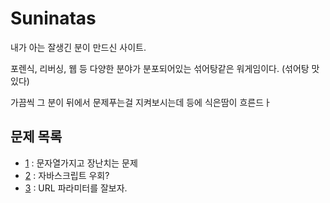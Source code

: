 # Suninatas

내가 아는 잘생긴 분이 만드신 사이트.

포렌식, 리버싱, 웹 등 다양한 분야가 분포되어있는 섞어탕같은 워게임이다. (섞어탕 맛있다)

가끔씩 그 분이 뒤에서 문제푸는걸 지켜보시는데 등에 식은땀이 흐른드ㅏ

## 문제 목록

- [1](01.md) : 문자열가지고 장난치는 문제
- [2](02.md) : 자바스크립트 우회?
- [3](03.md) : URL 파라미터를 잘보자.